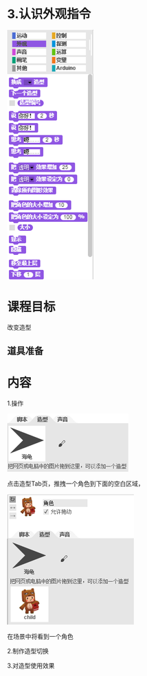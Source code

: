 # 3.认识外观指令

![](/assets/snap-looks.png)

# 课程目标

改变造型

## 道具准备

# 内容

1.操作

![](/assets/外观指令.png)

点击造型Tab页，推拽一个角色到下面的空白区域，

![](/assets/外观actor.png)

在场景中将看到一个角色

2.制作造型切换



3.对造型使用效果

